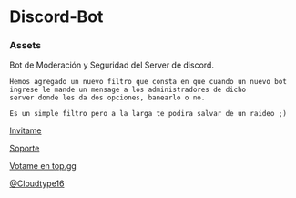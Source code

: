 # Discord-Bot

### Assets

Bot de Moderación y Seguridad del Server de discord.

```
Hemos agregado un nuevo filtro que consta en que cuando un nuevo bot ingrese le mande un mensage a los administradores de dicho 
server donde les da dos opciones, banearlo o no.

Es un simple filtro pero a la larga te podira salvar de un raideo ;)
```
[Invitame](https://discord.com/oauth2/authorize?client_id=933752543266373673&permissions=8&scope=bot%20applications.commands)

[Soporte](https://discord.gg/k3z7zvtS6z)

[Votame en top.gg](awa)

[@Cloudtype16](https://github.com/cloudtype16)
